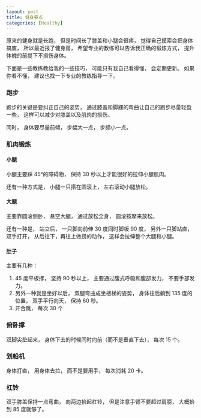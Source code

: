 ```yaml
---
layout: post
title: 健身要点
categories: [Healthy]
---
```


原来的健身就是长跑， 但是时间长了膝盖和小腿会很疼， 觉得自己摸索会把身体搞废， 所以最近报了健身房， 希望专业的教练可以告诉我正确的锻炼方式， 提升体魄的前提下不损伤身体。

下面是一些教练教给我的一些技巧， 可能只有我自己看得懂， 会定期更新。
如果你看不懂， 建议也找一下专业的教练指导一下。

### 跑步
跑步的关键是要纠正自己的姿势， 通过膝盖和脚踝的弯曲让自己的跑步尽量轻盈一些， 这样可以减少对膝盖以及肌肉的损伤。

同时， 身体要尽量前倾， 步幅大一点， 步频小一点。

### 肌肉锻炼
#### 小腿
小腿主要踩 45°的障碍物， 保持 30 秒以上才能很好的拉伸小腿肌肉。

还有一种方式是， 小腿一只搭在圆滚上， 左右滚动小腿放松。

#### 大腿
主要靠圆滚侧卧， 悬空大腿， 通过放松全身， 圆滚按摩来放松。

还有一种是， 站立后， 一只脚向前伸 30 度同时脚板 90 度， 另外一只脚站直， 双手打开， 从后往下，再往上做捞的动作， 这样会拉伸整个大腿和小腿。

#### 肚子
主要有几种：

1. 45 度平板撑， 坚持 90 秒以上， 主要通过腹式呼吸和腹部发力， 不要手部发力。
2. 另外一种就是坐好以后， 双腿弯曲成坐楼梯的姿势， 身体往后躺到 135 度的位置， 双手平行向天， 保持 60 秒。
3. 开合跳， 每次 30 个

### 俯卧撑
双脚尖垫起来， 身体下去的时候同时向前（而不是垂直下去）， 每次 15 个。

### 划船机
身体打直， 用身体去拉， 而不是要用手， 每次消耗 20 卡。

### 杠铃
双手膝盖保持一点弯曲， 向两边抬起杠铃， 但是注意手臂不要超过肩膀， 大概抬到 85 度就够了。


